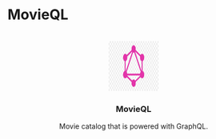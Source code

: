 # MovieQL

<br />
<div align="center">
  <a href="https://github.com/Spelchure/movieql">
    <img src="assets/graphql-logo.png" alt="Logo" width="100" height="100">
  </a>

  <h3 align="center">MovieQL</h3>
    Movie catalog that is powered with GraphQL.
  <p align="center">
    <br />
  </p>
</div>
